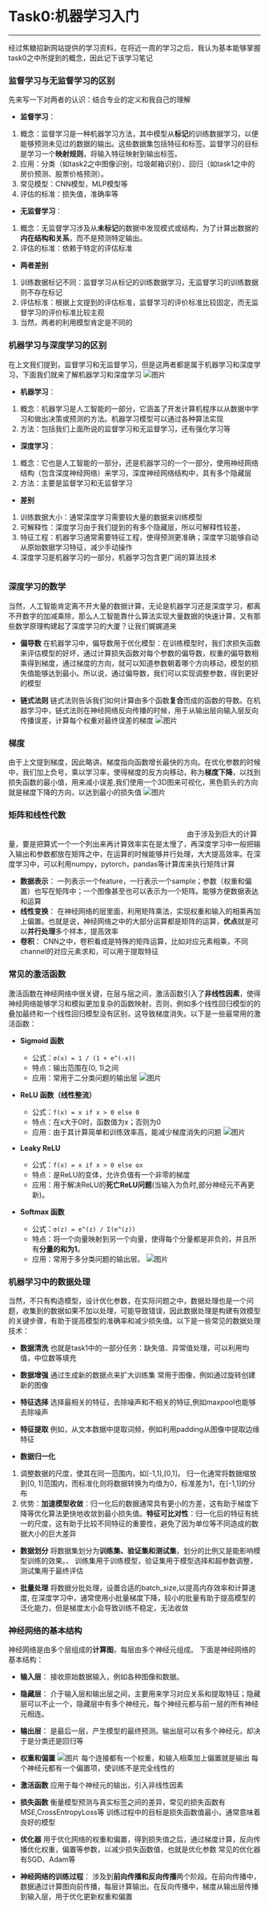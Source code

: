 # Task0:机器学习入门
***
经过焦糖招新网站提供的学习资料，在将近一周的学习之后，我认为基本能够掌握task0之中所提到的概念，因此记下该学习笔记

### 监督学习与无监督学习的区别
先来写一下对两者的认识：结合专业的定义和我自己的理解

* **监督学习**：
1. 概念：监督学习是一种机器学习方法，其中模型从**标记**的训练数据学习，以便能够预测未见过的数据的输出。这些数据集包括特征和标签。监督学习的目标是学习一个**映射规则**，将输入特征映射到输出标签。
2. 应用：分类（如task2之中图像识别，垃圾邮箱识别）、回归（如task1之中的房价预测、股票价格预测）。
3. 常见模型：CNN模型，MLP模型等
4. 评估的标准：损失值，准确率等

* **无监督学习**：
1. 概念：无监督学习涉及从**未标记**的数据中发现模式或结构，为了计算出数据的**内在结构和关系**，而不是预测特定输出。
2. 评估的标准：依赖于特定的评估标准

* **两者差别**
1. 训练数据标记不同：监督学习从标记的训练数据学习，无监督学习的训练数据则不存在标记
2. 评估标准：根据上文提到的评估标准，监督学习的评价标准比较固定，而无监督学习的评价标准比较主观
3. 当然，两者的利用模型肯定是不同的


### 机器学习与深度学习的区别
在上文我们提到，监督学习和无监督学习，但是这两者都是属于机器学习和深度学习，下面我们就来了解机器学习和深度学习
![图片](/模型.png)
* **机器学习**：
1. 概念：机器学习是人工智能的一部分，它涵盖了开发计算机程序以从数据中学习和做出决策或预测的方法。机器学习模型可以通过各种算法实现
2. 方法：包括我们上面所说的监督学习和无监督学习，还有强化学习等

* **深度学习**：
1. 概念：它也是人工智能的一部分，还是机器学习的一个一部分，使用神经网络结构（包含深度神经网络）来学习，深度神经网络结构中，具有多个隐藏层
2. 方法：主要是监督学习和无监督学习

* **差别**
1. 训练数据大小：通常深度学习需要较大量的数据来训练模型
2. 可解释性：深度学习由于我们提到的有多个隐藏层，所以可解释性较差，
3. 特征工程：机器学习通常需要特征工程，使得预测更准确；深度学习能够自动从原始数据学习特征，减少手动操作
4. 深度学习是机器学习的一部分，机器学习包含更广阔的算法技术
<img scr="/概念包含图.jpg" width="60%">

### 深度学习的数学
当然，人工智能肯定离不开大量的数据计算，无论是机器学习还是深度学习，都离不开数字的加减乘除，那么人工智能靠什么算法实现大量数据的快速计算，又有那些数学原理构建起了深度学习的大厦？让我们娓娓道来

* **偏导数**
在机器学习中，偏导数用于优化模型：在训练模型时，我们求损失函数来评估模型的好坏，通过计算损失函数对每个参数的偏导数，权重的偏导数相乘得到梯度，通过梯度的方向，就可以知道参数朝着哪个方向移动，模型的损失值能够达到最小。所以说，通过偏导数，我们可以实现调整参数，得到更好的模型

* **链式法则**
链式法则告诉我们如何计算由多个函数**复合**而成的函数的导数。在机器学习中，链式法则在神经网络反向传播的时候，用于从输出层向输入层反向传播误差，计算每个权重对最终误差的梯度
![图片](/链式法则.webp)

### 梯度
由于上文提到梯度，因此略讲。梯度指向函数增长最快的方向。在优化参数的时候中，我们加上负号，乘以学习率，使得梯度的反方向移动，称为**梯度下降**，以找到损失函数的最小值，用来减小误差,我们使用一个3D图来可视化，黑色箭头的方向就是梯度下降的方向，以达到最小的损失值
![图片](/梯度.jpg)

### 矩阵和线性代数
<img scr="/矩阵.png" width="70%">
由于涉及到巨大的计算量，要是把算式一个一个列出来再计算效率实在是太慢了，再深度学习中一般把输入输出和参数都放在矩阵之中，在运算的时候能够并行处理，大大提高效率。在深度学习中，可以利用numpy，pytorch，pandas等计算库来执行矩阵计算

* **数据表示**：
一列表示一个feature，一行表示一个sample；参数（权重和偏置）也写在矩阵中；一个图像甚至也可以表示为一个矩阵。能够方便数据表达和运算
* **线性变换**：
在神经网络的层里面，利用矩阵乘法，实现权重和输入的相乘再加上偏置。也就是说，神经网络之中的大部分运算都是矩阵的运算，**优点**就是可以**并行处理**多个样本，提高效率
* **卷积**：
CNN之中，卷积看成是特殊的矩阵运算，比如对应元素相乘，不同channel的对应元素求和，可以用于提取特征

### 常见的激活函数
激活函数在神经网络中很关键，在层与层之间，激活函数引入了**非线性因素**，使得神经网络能够学习和模拟更加复杂的函数映射，否则，例如多个线性回归模型的的叠加最终和一个线性回归模型没有区别，这导致梯度消失。以下是一些最常用的激活函数：

* **Sigmoid 函数**
   - 公式：`σ(x) = 1 / (1 + e^(-x))`
   - 特点：输出范围在(0, 1)之间
   - 应用：常用于二分类问题的输出层
![图片](/.sigmoid.jpg)

* **ReLU 函数（线性整流）**
   - 公式：`f(x) = x if x > 0 else 0`
   - 特点：在x大于0时，函数值为x；否则为0
   - 应用：由于其计算简单和训练效率高，能减少梯度消失的问题
![图片](/relu.webp)

*  **Leaky ReLU**
   - 公式：`f(x) = x if x > 0 else αx`
   - 特点：是ReLU的变体，允许负值有一个非零的梯度
   - 应用：用于解决ReLU的**死亡ReLU问题**(当输入为负时,部分神经元不再更新)。

* **Softmax 函数**
   - 公式：`σ(z) = e^(z) / Σ(e^(z))`
   - 特点：将一个向量映射到另一个向量，使得每个分量都是非负的，并且所有**分量的和为1**。
   - 应用：常用于多分类问题的输出层。
![图片](/softmax.png)


### 机器学习中的数据处理
当然，不只有构造模型，设计优化参数，在实际问题之中，数据处理也是一个问题，收集到的数据如果不加以处理，可能导致错误，因此数据处理是构建有效模型的关键步骤，有助于提高模型的准确率和减少损失值。以下是一些常见的数据处理技术：
* **数据清洗**
   也就是task1中的一部分任务：缺失值、异常值处理，可以利用均值，中位数等填充

* **数据增强**
通过生成新的数据点来扩大训练集
常用于图像，例如通过旋转创建新的图像

* **特征选择**
选择最相关的特征，去除噪声和不相关的特征,例如maxpool也能够去除噪声

* **特征提取**
例如，从文本数据中提取词频，例如利用padding从图像中提取边缘特征

* **数据归一化**
1. 调整数据的尺度，使其在同一范围内，如[-1,1],[0,1]。
归一化通常将数据缩放到[0, 1]范围内，而标准化则将数据转换为均值为0，标准差为1，在[-1,1]的分布
2. 优势：**加速模型收敛**：归一化后的数据通常具有更小的方差，这有助于梯度下降等优化算法更快地收敛到最小损失值。**特征可比对性**：归一化后的特征有统一的尺度，这有助于比较不同特征的重要性，避免了因为单位等不同造成的数据大小的巨大差异

* **数据划分**
将数据集划分为**训练集、验证集和测试集**，划分的比例又是能影响模型训练的效果。、
训练集用于训练模型，验证集用于模型选择和超参数调整，测试集用于最终评估

* **批量处理**
将数据分批处理，设置合适的batch_size,以提高内存效率和计算速度,
在深度学习中，通常使用小批量梯度下降，较小的批量有助于提高模型的泛化能力，但是梯度太小会导致训练不稳定，无法收敛

### 神经网络的基本结构
神经网络是由多个层组成的**计算图**，每层由多个神经元组成。
下面是神经网络的基本结构：
<img scr="/神经网络.png" width="60%">

* **输入层**：
接收原始数据输入，例如各种图像和数据。

* **隐藏层**：
介于输入层和输出层之间，主要用来学习对应关系和提取特征；隐藏层可以不止一个，隐藏层中有多个神经元，每个神经元都与前一层的所有神经元相连。

* **输出层**：
是最后一层，产生模型的最终预测。输出层可以有多个神经元，却决于是分类还是回归等

* **权重和偏置**
![图片](/偏置和权重.webp)
每个连接都有一个权重，和输入相乘加上偏置就是输出
每个神经元都有一个偏置项，使训练不是完全线性的

* **激活函数**
应用于每个神经元的输出，引入非线性因素

* **损失函数**
衡量模型预测与真实标签之间的差异，常见的损失函数有MSE,CrossEntropyLoss等
训练过程中的目标是损失函数值最小，通常意味着良好的模型

* **优化器**
用于优化网络的权重和偏置，得到损失值之后，通过梯度计算，反向传播优化权重，偏置等参数，以减少损失函数值，也就是优化参数
常见的优化器有SGD、Adam等

* **神经网络的训练过程**：
涉及到**前向传播和反向传播**两个阶段。在前向传播中，数据通过计算图向前传播，每层计算输出。在反向传播中，梯度从输出层传播到输入层，用于优化更新权重和偏置


